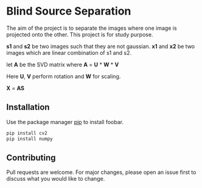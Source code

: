 # Blind Source Separation

The aim of the project is to separate the images where one image is projected onto the other. This project is for study purpose. 
 
**s1** and **s2** be two images such that  they are not gaussian.
**x1** and **x2** be two images which are linear combination of s1 and s2.

let **A** be the SVD matrix where **A** = **U** * **W** * **V**

Here **U**, **V** perform rotation and **W** for scaling.

**X** = **AS**



## Installation

Use the package manager [pip](https://pip.pypa.io/en/stable/) to install foobar.

```bash
pip install cv2
pip install numpy
```


## Contributing
Pull requests are welcome. For major changes, please open an issue first to discuss what you would like to change.
